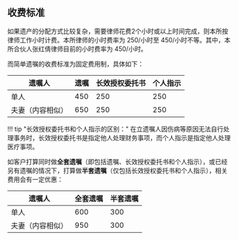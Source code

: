 <!-- Add customized css -->
<link rel="stylesheet" href="/assets/css/styled-table.css" />

## 收费标准

如果遗产的分配方式比较复杂，需要律师花费2个小时或以上时间完成，则本所按律师工作小时计费。本所律师的小时费率为 250/小时至 450/小时不等。其中，本所合伙人张红倩律师目前的小时费率为 450/小时。

而简单遗嘱的收费标准为固定费用制，具体如下：

<table class="styled-table">
    <thead>
    <tr>
        <th>遗嘱人</th>
        <th>遗嘱</th>
        <th>长效授权委托书</th>
        <th>个人指示</th>
    </tr>
    </thead>
    <tbody>
    <tr>
        <td>单人</td>
        <td>450</td>
        <td>250</td>
        <td>250</td>
    </tr>
    <tr>
        <td>夫妻（内容相似）</td>
        <td>650</td>
        <td>250</td>
        <td>250</td>
    </tr>
    </tbody>
</table>

!!! tip "长效授权委托书和个人指示的区别："
    在立遗嘱人因伤病等原因无法自行处理事务时，长效授权委托书是指定他人处理财务事项，而个人指示是指定他人处理医疗事项。

如客户打算同时做**全套遗嘱**（即包括遗嘱、长效授权委托书和个人指示），或已经另有遗嘱的情况下，打算做**半套遗嘱**（仅包括长效授权委托书和个人指示），相关费用会有一定优惠：


<table class="styled-table">
    <thead>
    <tr>
        <th>遗嘱人</th>
        <th>全套遗嘱</th>
        <th>半套遗嘱</th>
    </tr>
    </thead>
    <tbody>
    <tr>
        <td>单人</td>
        <td>600</td>
        <td>300</td>
    </tr>
    <tr>
        <td>夫妻（内容相似）</td>
        <td>950</td>
        <td>300</td>
    </tr>
    </tbody>
</table>

